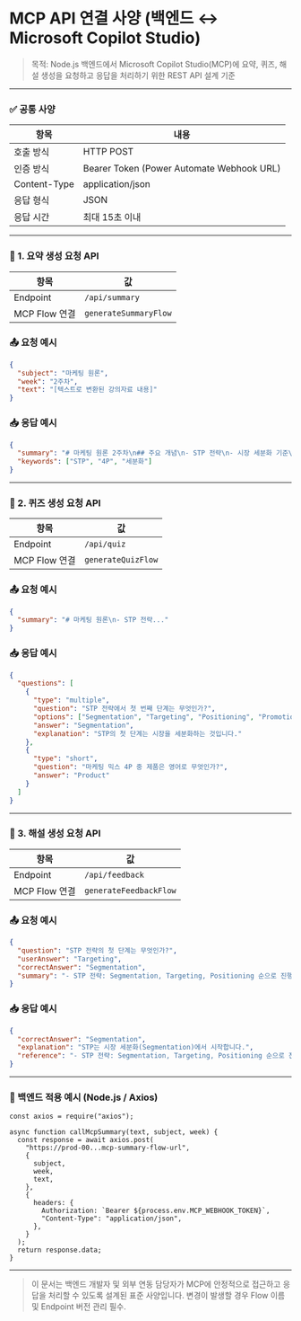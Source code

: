 # MCP API 연결 사양 (백엔드 ↔ Microsoft Copilot Studio)

> 목적: Node.js 백엔드에서 Microsoft Copilot Studio(MCP)에 요약, 퀴즈, 해설 생성을 요청하고 응답을 처리하기 위한 REST API 설계 기준
> 

---

### ✅ 공통 사양

| 항목 | 내용 |
| --- | --- |
| 호출 방식 | HTTP POST |
| 인증 방식 | Bearer Token (Power Automate Webhook URL) |
| Content-Type | application/json |
| 응답 형식 | JSON |
| 응답 시간 | 최대 15초 이내 |

---

### 📌 1. 요약 생성 요청 API

| 항목 | 값 |
| --- | --- |
| Endpoint | `/api/summary` |
| MCP Flow 연결 | `generateSummaryFlow` |

### 📤 요청 예시

```json
{
  "subject": "마케팅 원론",
  "week": "2주차",
  "text": "[텍스트로 변환된 강의자료 내용]"
}

```

### 📥 응답 예시

```json
{
  "summary": "# 마케팅 원론 2주차\n## 주요 개념\n- STP 전략\n- 시장 세분화 기준\n...",
  "keywords": ["STP", "4P", "세분화"]
}

```

---

### 📌 2. 퀴즈 생성 요청 API

| 항목 | 값 |
| --- | --- |
| Endpoint | `/api/quiz` |
| MCP Flow 연결 | `generateQuizFlow` |

### 📤 요청 예시

```json
{
  "summary": "# 마케팅 원론\n- STP 전략..."
}

```

### 📥 응답 예시

```json
{
  "questions": [
    {
      "type": "multiple",
      "question": "STP 전략에서 첫 번째 단계는 무엇인가?",
      "options": ["Segmentation", "Targeting", "Positioning", "Promotion"],
      "answer": "Segmentation",
      "explanation": "STP의 첫 단계는 시장을 세분화하는 것입니다."
    },
    {
      "type": "short",
      "question": "마케팅 믹스 4P 중 제품은 영어로 무엇인가?",
      "answer": "Product"
    }
  ]
}

```

---

### 📌 3. 해설 생성 요청 API

| 항목 | 값 |
| --- | --- |
| Endpoint | `/api/feedback` |
| MCP Flow 연결 | `generateFeedbackFlow` |

### 📤 요청 예시

```json
{
  "question": "STP 전략의 첫 단계는 무엇인가?",
  "userAnswer": "Targeting",
  "correctAnswer": "Segmentation",
  "summary": "- STP 전략: Segmentation, Targeting, Positioning 순으로 진행됨"
}

```

### 📥 응답 예시

```json
{
  "correctAnswer": "Segmentation",
  "explanation": "STP는 시장 세분화(Segmentation)에서 시작합니다.",
  "reference": "- STP 전략: Segmentation, Targeting, Positioning 순으로 진행됨"
}

```

---

### 🧰 백엔드 적용 예시 (Node.js / Axios)

```
const axios = require("axios");

async function callMcpSummary(text, subject, week) {
  const response = await axios.post(
    "https://prod-00...mcp-summary-flow-url",
    {
      subject,
      week,
      text,
    },
    {
      headers: {
        Authorization: `Bearer ${process.env.MCP_WEBHOOK_TOKEN}`,
        "Content-Type": "application/json",
      },
    }
  );
  return response.data;
}

```

---

> 이 문서는 백엔드 개발자 및 외부 연동 담당자가 MCP에 안정적으로 접근하고 응답을 처리할 수 있도록 설계된 표준 사양입니다. 변경이 발생할 경우 Flow 이름 및 Endpoint 버전 관리 필수.
>